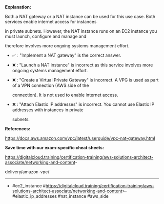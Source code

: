 **Explanation:**

Both a NAT gateway or a NAT instance can be used for this use case. Both services enable internet access for instances

in private subnets. However, the NAT instance runs on an EC2 instance you must launch, configure and manage and

therefore involves more ongoing systems management effort.

- ✅ :  "Implement a NAT gateway" is the correct answer.

- ❌ :  "Launch a NAT instance" is incorrect as this service involves more ongoing systems management effort.

- ❌ :  "Create a Virtual Private Gateway" is incorrect. A VPG is used as part of a VPN connection (AWS side of the

  connection). It is not used to enable internet access.

- ❌ :  "Attach Elastic IP addresses" is incorrect. You cannot use Elastic IP addresses with instances in private

  subnets.

**References:**

<https://docs.aws.amazon.com/vpc/latest/userguide/vpc-nat-gateway.html>

**Save time with our exam-specific cheat sheets:**

<https://digitalcloud.training/certification-training/aws-solutions-architect-associate/networking-and-content>-

delivery/amazon-vpc/

----

- #ec2_instance #<https://digitalcloud.training/certification-training/aws-solutions-architect-associate/networking-and-content>>- #elastic_ip_addresses #nat_instance #aws_side
